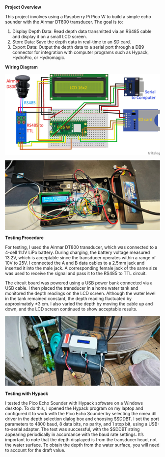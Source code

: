 **Project Overview**

This project involves using a Raspberry Pi Pico W to build a simple echo sounder with the Airmar DT800 transducer. The goal is to:

1. Display Depth Data: Read depth data transmitted via an RS485 cable and display it on a small LCD screen.
2. Store Data: Save the depth data in real-time to an SD card.
3. Export Data: Output the depth data to a serial port through a DB9 connector for integration with computer programs such as Hypack, HydroPro, or Hydromagic.

**Wiring Diagram**

![alt text](https://github.com/pbroboto/Pico-Echo-Sounder/blob/main/airmar-d800-pico-w-_bb-scaled.jpg?raw=true)

![alt text](https://github.com/pbroboto/Pico-Echo-Sounder/blob/main/IMG_20240714_165123-scaled.jpg?raw=true)

**Testing Procedure**

For testing, I used the Airmar DT800 transducer, which was connected to a 4-cell 11.1V LiPo battery. During charging, the battery voltage measured 13.2V, which is acceptable since the transducer operates within a range of 10V to 25V. I connected the A and B data cables to a 2.5mm jack and inserted it into the male jack. A corresponding female jack of the same size was used to receive the signal and pass it to the RS485 to TTL circuit.

The circuit board was powered using a USB power bank connected via a USB cable. I then placed the transducer in a home water tank and monitored the depth readings on the LCD screen. Although the water level in the tank remained constant, the depth reading fluctuated by approximately ±3 cm. I also varied the depth by moving the cable up and down, and the LCD screen continued to show acceptable results.

![alt text](https://github.com/pbroboto/Pico-Echo-Sounder/blob/main/IMG_20240720_140323-1024x461.jpg?raw=true)

**Testing with Hypack**

I tested the Pico Echo Sounder with Hypack software on a Windows desktop. To do this, I opened the Hypack program on my laptop and configured it to work with the Pico Echo Sounder by selecting the nmea.dll driver in the depth selection dialog box and choosing $SDDBT. I set the port parameters to 4800 baud, 8 data bits, no parity, and 1 stop bit, using a USB-to-serial adapter. The test was successful, with the $SDDBT string appearing periodically in accordance with the baud rate settings. It’s important to note that the depth displayed is from the transducer head, not the water surface. To obtain the depth from the water surface, you will need to account for the draft value.
